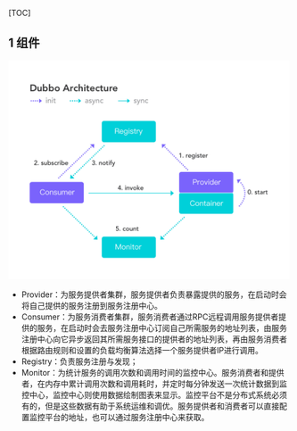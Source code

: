 [TOC]

## 1 组件

![](images/architecture.png)

- Provider：为服务提供者集群，服务提供者负责暴露提供的服务，在启动时会将自己提供的服务注册到服务注册中心。
- Consumer：为服务消费者集群，服务消费者通过RPC远程调用服务提供者提供的服务，在启动时会去服务注册中心订阅自己所需服务的地址列表，由服务注册中心向它异步返回其所需服务接口的提供者的地址列表，再由服务消费者根据路由规则和设置的负载均衡算法选择一个服务提供者IP进行调用。
- Registry：负责服务注册与发现；
- Monitor：为统计服务的调用次数和调用时间的监控中心。服务消费者和提供者，在内存中累计调用次数和调用耗时，并定时每分钟发送一次统计数据到监控中心，监控中心则使用数据绘制图表来显示。监控平台不是分布式系统必须有的，但是这些数据有助于系统运维和调优。服务提供者和消费者可以直接配置监控平台的地址，也可以通过服务注册中心来获取。

